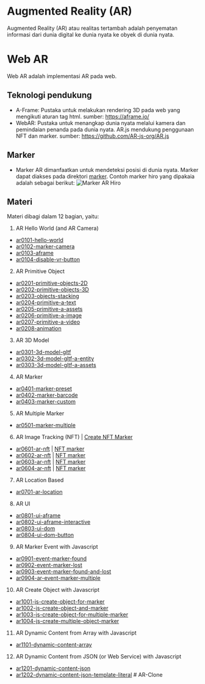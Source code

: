 # Augmented Reality (AR)
Augmented Reality (AR) atau realitas tertambah adalah penyematan informasi dari dunia digital ke dunia nyata ke obyek di dunia nyata.

# Web AR
Web AR adalah implementasi AR pada web.

## Teknologi pendukung
* A-Frame: Pustaka untuk melakukan rendering 3D pada web yang mengikuti aturan tag html. sumber: https://aframe.io/
* WebAR: Pustaka untuk menangkap dunia nyata melalui kamera dan pemindaian penanda pada dunia nyata. AR.js mendukung penggunaan NFT dan marker. sumber: https://github.com/AR-js-org/AR.js
## Marker
* Marker AR dimanfaatkan untuk mendeteksi posisi di dunia nyata. Marker dapat diakses pada direktori [marker](https://github.com/meizano/AR/tree/master/marker). Contoh marker hiro yang dipakaia adalah sebagai berikut:
![Marker AR Hiro](https://meizano.github.io/AR/marker/HIRO.jpg?raw=true "Marker AR Hiro")
## Materi
Materi dibagi dalam 12 bagian, yaitu:
1. AR Hello World (and AR Camera)
* [ar0101-hello-world](https://meizano.github.io/AR/ar0101-hello-world.html)
* [ar0102-marker-camera](https://meizano.github.io/AR/ar0102-marker-camera.html)
* [ar0103-aframe](https://meizano.github.io/AR/ar0103-aframe.html)
* [ar0104-disable-vr-button](https://meizano.github.io/AR/ar0104-disable-vr-button.html)
2. AR Primitive Object
* [ar0201-primitive-objects-2D](https://meizano.github.io/AR/ar0201-primitive-objects-2D.html)
* [ar0202-primitive-objects-3D](https://meizano.github.io/AR/ar0202-primitive-objects-3D.html)
* [ar0203-objects-stacking](https://meizano.github.io/AR/ar0203-objects-stacking.html)
* [ar0204-primitive-a-text](https://meizano.github.io/AR/ar0204-primitive-a-text.html)
* [ar0205-primitive-a-assets](https://meizano.github.io/AR/ar0205-primitive-a-assets.html)
* [ar0206-primitive-a-image](https://meizano.github.io/AR/ar0206-primitive-a-image.html)
* [ar0207-primitive-a-video](https://meizano.github.io/AR/ar0207-primitive-a-video.html)
* [ar0208-animation](https://meizano.github.io/AR/ar0208-animation.html)
3. AR 3D Model
* [ar0301-3d-model-gltf](https://meizano.github.io/AR/ar0301-3d-model-gltf.html)
* [ar0302-3d-model-gltf-a-entity](https://meizano.github.io/AR/ar0302-3d-model-gltf-a-entity.html)
* [ar0303-3d-model-gltf-a-assets](https://meizano.github.io/AR/ar0303-3d-model-gltf-a-assets.html)
4. AR Marker
* [ar0401-marker-preset](https://meizano.github.io/AR/ar0401-marker-preset.html)
* [ar0402-marker-barcode](https://meizano.github.io/AR/ar0402-marker-barcode.html)
* [ar0403-marker-custom](https://meizano.github.io/AR/ar0403-marker-custom.html)
5. AR Multiple Marker
* [ar0501-marker-multiple](https://meizano.github.io/AR/ar0501-marker-multiple.html)
6. AR Image Tracking (NFT) | [Create NFT Marker](https://carnaux.github.io/NFT-Marker-Creator/)
* [ar0601-ar-nft](https://meizano.github.io/AR/ar0601-ar-nft.html) | [NFT marker](https://meizano.github.io/AR/marker/trex/trex-image-big.jpeg)
* [ar0602-ar-nft](https://meizano.github.io/AR/ar0602-ar-nft.html) | [NFT marker](https://meizano.github.io/AR/marker/kio/Kio.jpg)
* [ar0603-ar-nft](https://meizano.github.io/AR/ar0603-ar-nft.html) | [NFT marker](https://meizano.github.io/AR/marker/markerbarcode1/1.png)
* [ar0604-ar-nft](https://meizano.github.io/AR/ar0604-ar-nft.html) | [NFT marker](https://meizano.github.io/AR/marker/i3e/i3e-cover.jpg)
7. AR Location Based
* [ar0701-ar-location](https://meizano.github.io/AR/ar0701-ar-location.html)
8. AR UI
* [ar0801-ui-aframe](https://meizano.github.io/AR/ar0801-ui-aframe.html)
* [ar0802-ui-aframe-interactive](https://meizano.github.io/AR/ar0802-ui-aframe-interactive.html)
* [ar0803-ui-dom](https://meizano.github.io/AR/ar0803-ui-dom.html)
* [ar0804-ui-dom-button](https://meizano.github.io/AR/ar0804-ui-dom-button.html)
9. AR Marker Event with Javascript
* [ar0901-event-marker-found](https://meizano.github.io/AR/ar0901-event-marker-found.html)
* [ar0902-event-marker-lost](https://meizano.github.io/AR/ar0902-event-marker-lost.html)
* [ar0903-event-marker-found-and-lost](https://meizano.github.io/AR/ar0903-event-marker-found-and-lost.html)
* [ar0904-ar-event-marker-multiple](https://meizano.github.io/AR/ar0904-ar-event-marker-multiple.html)
10. AR Create Object with Javascript
* [ar1001-js-create-object-for-marker](https://meizano.github.io/AR/ar1001-js-create-object-for-marker.html)
* [ar1002-js-create-object-and-marker](https://meizano.github.io/AR/ar1002-js-create-object-and-marker.html)
* [ar1003-js-create-object-for-multiple-marker](https://meizano.github.io/AR/ar1003-js-create-object-for-multiple-marker.html)
* [ar1004-js-create-multiple-object-marker](https://meizano.github.io/AR/ar1004-js-create-multiple-object-marker.html)
11. AR Dynamic Content from Array with Javascript
* [ar1101-dynamic-content-array](https://meizano.github.io/AR/.html)
12. AR Dynamic Content from JSON (or Web Service) with Javascript
* [ar1201-dynamic-content-json](https://meizano.github.io/AR/ar1201-dynamic-content-json.html)
* [ar1202-dynamic-content-json-template-literal](https://meizano.github.io/AR/ar1202-dynamic-content-json-template-literal.html)
#   A R - C l o n e  
 